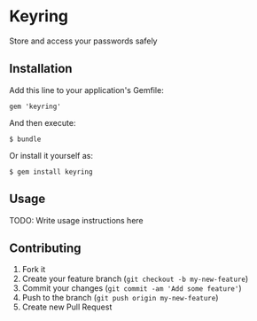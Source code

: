 # Keyring

Store and access your passwords safely

## Installation

Add this line to your application's Gemfile:

    gem 'keyring'

And then execute:

    $ bundle

Or install it yourself as:

    $ gem install keyring

## Usage

TODO: Write usage instructions here

## Contributing

1. Fork it
2. Create your feature branch (`git checkout -b my-new-feature`)
3. Commit your changes (`git commit -am 'Add some feature'`)
4. Push to the branch (`git push origin my-new-feature`)
5. Create new Pull Request
